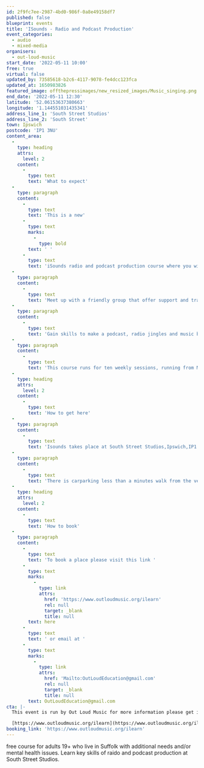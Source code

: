 ```yaml
---
id: 2f9fc7ee-2987-4bd0-986f-0a8e49158df7
published: false
blueprint: events
title: 'ISounds - Radio and Podcast Production'
event_categories:
  - audio
  - mixed-media
organisers:
  - out-loud-music
start_date: '2022-05-11 10:00'
free: true
virtual: false
updated_by: 73585618-b2c6-4117-9078-fe4dcc123fca
updated_at: 1650983826
featured_image: offthepressimages/new_resized_images/Music_singing.png
end_date: '2022-05-11 12:30'
latitude: '52.06153637380663'
longitude: '1.144551031435341'
address_line_1: 'South Street Studios'
address_line_2: 'South Street'
town: Ipswich
postcode: 'IP1 3NU'
content_area:
  -
    type: heading
    attrs:
      level: 2
    content:
      -
        type: text
        text: 'What to expect'
  -
    type: paragraph
    content:
      -
        type: text
        text: 'This is a new'
      -
        type: text
        marks:
          -
            type: bold
        text: ' '
      -
        type: text
        text: 'iSounds radio and podcast production course where you will learn how to set up and organise radio shows and podcasts.'
  -
    type: paragraph
    content:
      -
        type: text
        text: 'Meet up with a friendly group that offer support and training in a creative environment.'
  -
    type: paragraph
    content:
      -
        type: text
        text: 'Gain skills to make a podcast, radio jingles and music beds,'
  -
    type: paragraph
    content:
      -
        type: text
        text: 'This course runs for ten weekly sessions, running from May 10th'
  -
    type: heading
    attrs:
      level: 2
    content:
      -
        type: text
        text: 'How to get here'
  -
    type: paragraph
    content:
      -
        type: text
        text: 'Isounds takes place at South Street Studios,Ipswich,IP1 3NU.'
  -
    type: paragraph
    content:
      -
        type: text
        text: 'There is carparking less than a minutes walk from the venue.'
  -
    type: heading
    attrs:
      level: 2
    content:
      -
        type: text
        text: 'How to book'
  -
    type: paragraph
    content:
      -
        type: text
        text: 'To book a place please visit this link '
      -
        type: text
        marks:
          -
            type: link
            attrs:
              href: 'https://www.outloudmusic.org/ilearn'
              rel: null
              target: _blank
              title: null
        text: here
      -
        type: text
        text: ' or email at '
      -
        type: text
        marks:
          -
            type: link
            attrs:
              href: 'Mailto:OutLoudEducation@gmail.com'
              rel: null
              target: _blank
              title: null
        text: OutLoudEducation@gmail.com
cta: |-
  This event is run by Out Loud Music for more information please get in touch via:

  [https://www.outloudmusic.org/ilearn](https://www.outloudmusic.org/ilearn)
booking_link: 'https://www.outloudmusic.org/ilearn'
---
```

free course for adults 19+ who live in Suffolk with additional needs and/or mental health issues. 
Learn key skills of raido and podcast production at South Street Studios.